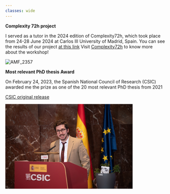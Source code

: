 ```yaml
---
classes: wide
---
```



**Complexity 72h project**

I served as a tutor in the 2024 edition of Complexity72h, which took place from 24-28 June 2024 at Carlos III University of Madrid, Spain.
You can see the results of our project [at this link](https://arxiv.org/abs/2407.01799)
Visit [Complexity72h](https://complexity72h.com) to know more about the workshop!

<img width="400" alt="AMF_2357" src="https://complexity72h.com/wp-content/uploads/2023/12/C72h_logo-nero_vector-1024x185.png">


**Most relevant PhD thesis Award**

On February 24, 2023, the Spanish National Council of Research (CSIC) awarded me the prize as one of the 20 most relevant PhD thesis from 2021

[CSIC original release](https://www.csic.es/es/actualidad-del-csic/el-csic-entrega-los-premios-la-mejor-trayectoria-en-la-supervision-de-tesis)

<img width="400" alt="AMF_2357" src="/assets/images/AMF_2357.jpg">

